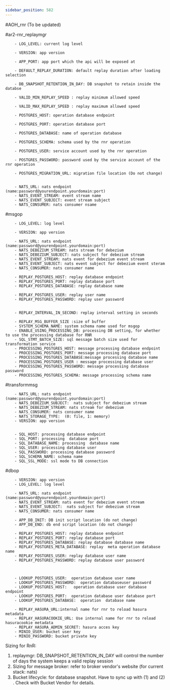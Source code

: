 ```yaml
---
sidebar_position: 582
---
```


#AOH_rnr (To be updated)

#ar2-rnr_replaymgr

        - LOG_LEVEL: current log level

        - VERSION: app version

        - APP_PORT: app port which the api will be exposed at

        - DEFAULT_REPLAY_DURATION: default replay duration after loading selection

        - DB_SNAPSHOT_RETENTION_IN_DAY: DB snapshot to retain inside the databse

        - VALID_MIN_REPLAY_SPEED : replay minimum allowed speed

        - VALID_MAX_REPLAY_SPEED : replay maximum allowed speed

        - POSTGRES_HOST: operation database endpoint

        - POSTGRES_PORT: operation database port

        - POSTGRES_DATABASE: name of operation database

        - POSTGRES_SCHEMA: schema used by the rnr operation 

        - POSTGRES_USER: service account used by the rnr operation

        - POSTGRES_PASSWORD: password used by the service account of the rnr operation

        - POSTGRES_MIGRATION_URL: migration file location (Do not change)


        - NATS_URL: nats endpoint (name:password@yourendpoint.yourdomain:port)
        - NATS_EVENT_STREAM: event stream name
        - NATS_EVENT_SUBJECT: event stream subject
        - NATS_CONSUMER: nats consumer nsame

  #msgop

        - LOG_LEVEL: log level

        - VERSION: app version

        - NATS_URL: nats endpoint (name:password@yourendpoint.yourdomain:port)
        - NATS_DEBEZIUM_STREAM: nats stream for debezium
        - NATS_DEBEZIUM_SUBJECT: nats subject for debezium stream
        - NATS_EVENT_STREAM: nats event for debezium event stream 
        - NATS_EVENT_SUBJECT: nats event subject for debezium event steram
        - NATS_CONSUMER: nats consumer name

        - REPLAY_POSTGRES_HOST: replay database endpoint
        - REPLAY_POSTGRES_PORT: replay database port
        - REPLAY_POSTGRES_DATABASE: replay database name

        - REPLAY_POSTGRES_USER: replay user name 
        - REPLAY_POSTGRES_PASSWORD: replay user password


        - REPLAY_INTERVAL_IN_SECOND: replay interval setting in seconds

        - REPLAY_MSG_BUFFER_SIZE :size of buffer
        - SYSTEM_SCHEMA_NAME: system schema name used for msgop          
        - ENABLE_USING_PROCESSING_DB: processing DB setting, for whether to use the processing database for RNR
        - SQL_STMT_BATCH_SIZE: sql message batch size used for transformation service
        - PROCESSING_POSTGRES_HOST: message processing database endpoint
        - PROCESSING_POSTGRES_PORT: message processing database port
        - PROCESSING_POSTGRES_DATABASE:message processing database name
        - PROCESSING_POSTGRES_USER : message processing database user
        - PROCESSING_POSTGRES_PASSWORD: message processing database password
        - PROCESSING_POSTGRES_SCHEMA: message processing schema name
           
#transformmsg

        - NATS_URL: nats endpoint (name:password@yourendpoint.yourdomain:port)
        - NATS_DEBEZIUM_SUBJECT:  nats subject for debezium stream
        - NATS_DEBEZIUM_STREAM: nats stream for debezium
        - NATS_CONSUMER: nats consumer name
        - NATS_STORAGE_TYPE:  (0: file, 1: memory)
        - VERSION: app version
     
          
        - SQL_HOST: processing database endpoint
        - SQL_PORT: processing  database port
        - SQL_DATABASE_NAME: processing  database name
        - SQL_USER: processing database user
        - SQL_PASSWORD: processing database password
        - SQL_SCHEMA_NAME: schema name
        - SQL_SSL_MODE: ssl mode to DB connection         



#dbop

        - VERSION: app version
        - LOG_LEVEL: log level

        - NATS_URL: nats endpoint (name:password@yourendpoint.yourdomain:port)
        - NATS_EVENT_STREAM: nats event for debezium event stream
        - NATS_EVENT_SUBJECT:  nats subject for debezium stream
        - NATS_CONSUMER: nats consumer name

        - APP_DB_INIT: DB init script location (do not change)
        - APP_DB_END: db end script location (do not change)

        - REPLAY_POSTGRES_HOST: replay database endpoint
        - REPLAY_POSTGRES_PORT: replay database port
        - REPLAY_POSTGRES_DATABASE: replay database database name
        - REPLAY_POSTGRES_META_DATABASE: replay  meta operation database name
        - REPLAY_POSTGRES_USER: replay database user name 
        - REPLAY_POSTGRES_PASSWORD: replay database user password



        - LOOKUP_POSTGRES_USER:  operation database user name
        - LOOKUP_POSTGRES_PASSWORD:  operation databaseuser password
        - LOOKUP_POSTGRES_HOST:   operation database user database endpoint
        - LOOKUP_POSTGRES_PORT:  operation database user database port
        - LOOKUP_POSTGRES_DATABASE:  operation  database name

        - REPLAY_HASURA_URL:internal name for rnr to reload hasura metadata
        - REPLAY_HASURACOOKIE_URL: Use internal name for rnr to reload hasuracookie metadata
        - REPLAY_HASURA_ADMIN_SECRET: hasura acces key
        - MINIO_USER: bucket user key
        - MINIO_PASSWORD: bucket private key

Sizing for RnR:
1) replaymgr: DB_SNAPSHOT_RETENTION_IN_DAY will control the number of days the system keeps a valid replay session
2) Sizing for message broker: refer to broker vendor's website (for current stack: nats)
3) Bucket lifecycle: for database snapshot. Have to sync up with (1) and (2) . Check with Bucket Vendor for details.
